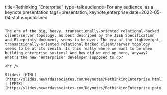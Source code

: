 title=Rethinking "Enterprise"
type=talk
audience=For any audience, as a keynote presentation
tags=presentation, keynote,enterprise
date=2022-05-04
status=published
~~~~~~

The era of the big, heavy, transactionally-oriented relational-backed client/server topology, as best described by the J2EE Specification and Blueprints document, seems to be over. The era of the lightweight, transactionally-oriented relational-backed client/server topology seems to be at its zenith. Is this really where we want to be when building enterprise systems? And how did we end up here, anyway? What's the new "enterprise" developer supposed to do?
    
<hr />

Slides: [HTML](http://slides.newardassociates.com/Keynotes/RethinkingEnterprise.html) | [PPTX](http://slides.newardassociates.com/Keynotes/RethinkingEnterprise.pptx)
